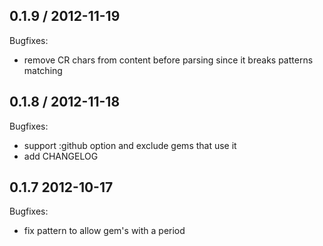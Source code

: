 ## 0.1.9 / 2012-11-19

Bugfixes:

* remove CR chars from content before parsing since it breaks patterns matching

## 0.1.8 / 2012-11-18

Bugfixes:

* support :github option and exclude gems that use it
* add CHANGELOG

## 0.1.7 2012-10-17

Bugfixes:

* fix pattern to allow gem's
 with a period
